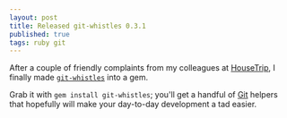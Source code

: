 ```yaml
---
layout: post
title: Released git-whistles 0.3.1
published: true
tags: ruby git
---
```


After a couple of friendly complaints from my colleagues at [HouseTrip](http://www.housetrip.com/), I finally made [`git-whistles`](http://github.com/mezis/git-whistles) into a gem.

Grab it with `gem install git-whistles`; you'll get a handful of [Git](http://git-scm.com/) helpers that hopefully will make your day-to-day development a tad easier.

